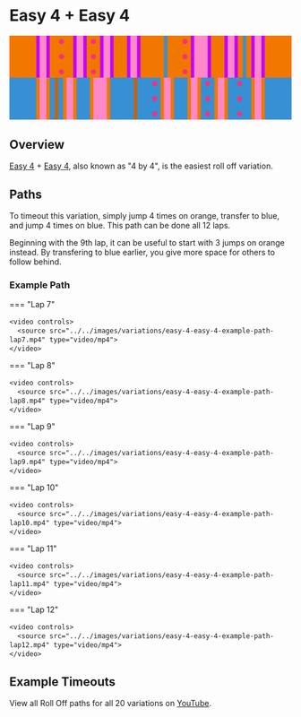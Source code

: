 # Easy 4 + Easy 4

![Easy 4 + Easy 4](../images/variations/easy-4-easy-4.jpg)

## Overview

[Easy 4](../rolls/easy-4.md#orange) + [Easy 4](../rolls/easy-4.md#blue), also known as "4 by 4", is the easiest roll off variation.

## Paths

To timeout this variation, simply jump 4 times on orange, transfer to blue, and jump 4 times on blue. This path can be done all 12 laps.

Beginning with the 9th lap, it can be useful to start with 3 jumps on orange instead. By transfering to blue earlier, you give more space for others to follow behind.

### Example Path

=== "Lap 7"

    <video controls>
      <source src="../../images/variations/easy-4-easy-4-example-path-lap7.mp4" type="video/mp4">
    </video>

=== "Lap 8"

    <video controls>
      <source src="../../images/variations/easy-4-easy-4-example-path-lap8.mp4" type="video/mp4">
    </video>

=== "Lap 9"

    <video controls>
      <source src="../../images/variations/easy-4-easy-4-example-path-lap9.mp4" type="video/mp4">
    </video>

=== "Lap 10"

    <video controls>
      <source src="../../images/variations/easy-4-easy-4-example-path-lap10.mp4" type="video/mp4">
    </video>

=== "Lap 11"

    <video controls>
      <source src="../../images/variations/easy-4-easy-4-example-path-lap11.mp4" type="video/mp4">
    </video>

=== "Lap 12"

    <video controls>
      <source src="../../images/variations/easy-4-easy-4-example-path-lap12.mp4" type="video/mp4">
    </video>

## Example Timeouts

View all Roll Off paths for all 20 variations on [YouTube](https://www.youtube.com/playlist?list=PLG_QNSp9ZgJLWYSNl4vY26VJCZeOQHO1F).
